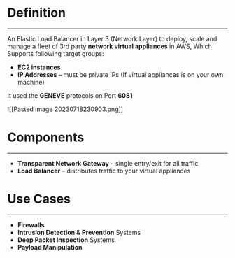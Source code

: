 # Definition
---

An Elastic Load Balancer in Layer 3 (Network Layer) to deploy, scale and manage a fleet of 3rd party **network virtual appliances** in AWS, Which Supports following target groups:
* **EC2 instances**
* **IP Addresses** – must be private IPs (If virtual appliances is on your own machine)

It used the **GENEVE** protocols on Port **6081**

![[Pasted image 20230718230903.png]]

# Components
---

* **Transparent Network Gateway** – single entry/exit for all traffic
* **Load Balancer** – distributes traffic to your virtual appliances

# Use Cases
---

* **Firewalls**
* **Intrusion Detection & Prevention** Systems
* **Deep Packet Inspection** Systems
* **Payload Manipulation**